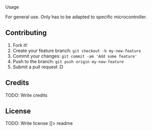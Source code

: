 <snippet>
  <content><![CDATA[
# ${1:Project Name}
 - A simple driver for RM3100 PNI Geomagnetic Sensor. 
 - Tested in PIC32MX795F512L.
 - I2C communication.
 
## Usage
 For general use. Only has to be adapted to specific microcontroller.
 
## Contributing
1. Fork it!
2. Create your feature branch: `git checkout -b my-new-feature`
3. Commit your changes: `git commit -am 'Add some feature'`
4. Push to the branch: `git push origin my-new-feature`
5. Submit a pull request :D

## Credits
TODO: Write credits
## License
TODO: Write license
]]></content>
  <tabTrigger>readme</tabTrigger>
</snippet> 

